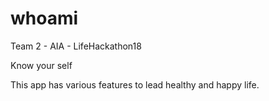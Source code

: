 # whoami

Team 2 - AIA - LifeHackathon18

Know your self

This app has various features to lead healthy and happy life.
